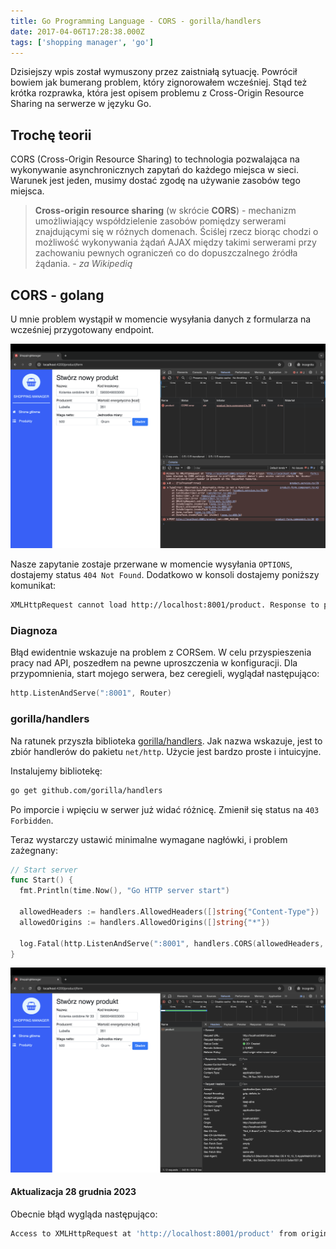 ```yaml
---
title: Go Programming Language - CORS - gorilla/handlers
date: 2017-04-06T17:28:38.000Z
tags: ['shopping manager', 'go']
---
```


Dzisiejszy wpis został wymuszony przez zaistniałą sytuację. Powrócił bowiem jak bumerang problem, który zignorowałem wcześniej. Stąd też krótka rozprawka, która jest opisem problemu z Cross-Origin Resource Sharing na serwerze w języku Go.

## Trochę teorii

CORS (Cross-Origin Resource Sharing) to technologia pozwalająca na wykonywanie asynchronicznych zapytań do każdego miejsca w sieci. Warunek jest jeden, musimy dostać zgodę na używanie zasobów tego miejsca.

> **Cross-origin resource sharing** (w skrócie **CORS**) - mechanizm umożliwiający współdzielenie zasobów pomiędzy serwerami znajdującymi się w różnych domenach. Ściślej rzecz biorąc chodzi o możliwość wykonywania żądań AJAX między takimi serwerami przy zachowaniu pewnych ograniczeń co do dopuszczalnego źródła żądania. - _za Wikipedią_

## CORS - golang

U mnie problem wystąpił w momencie wysyłania danych z formularza na wcześniej przygotowany endpoint.

![CORS - golang - CORS error](./Zrzut-ekranu-2017-04-05-o-22.23.55.png)

Nasze zapytanie zostaje przerwane w momencie wysyłania `OPTIONS`, dostajemy status `404 Not Found`. Dodatkowo w konsoli dostajemy poniższy komunikat:

```bash
XMLHttpRequest cannot load http://localhost:8001/product. Response to preflight request doesn't pass access control check: No 'Access-Control-Allow-Origin' header is present on the requested resource. Origin 'http://localhost:4200' is therefore not allowed access. The response had HTTP status code 404.
```

### Diagnoza

Błąd ewidentnie wskazuje na problem z CORSem. W celu przyspieszenia pracy nad API, poszedłem na pewne uproszczenia w konfiguracji. Dla przypomnienia, start mojego serwera, bez ceregieli, wyglądał następująco:

```go
http.ListenAndServe(":8001", Router)
```

### gorilla/handlers

Na ratunek przyszła biblioteka [gorilla/handlers](https://github.com/gorilla/handlers). Jak nazwa wskazuje, jest to zbiór handlerów do pakietu `net/http`. Użycie jest bardzo proste i intuicyjne.

Instalujemy bibliotekę:

```bash
go get github.com/gorilla/handlers
```

Po imporcie i wpięciu w serwer już widać różnicę. Zmienił się status na `403 Forbidden`.

Teraz wystarczy ustawić minimalne wymagane nagłówki, i problem zażegnany:

```go
// Start server
func Start() {
  fmt.Println(time.Now(), "Go HTTP server start")

  allowedHeaders := handlers.AllowedHeaders([]string{"Content-Type"})
  allowedOrigins := handlers.AllowedOrigins([]string{"*"})

  log.Fatal(http.ListenAndServe(":8001", handlers.CORS(allowedHeaders, allowedOrigins)(Router)))
}
```

![CORS - golang - 201 CREATED](./Zrzut-ekranu-2017-04-06-o-19.04.47.png)

#### Aktualizacja 28 grudnia 2023

Obecnie błąd wygląda następująco:

```bash
Access to XMLHttpRequest at 'http://localhost:8001/product' from origin 'http://localhost:4200' has been blocked by CORS policy: Response to preflight request doesn't pass access control check: No 'Access-Control-Allow-Origin' header is present on the requested resource.
```
